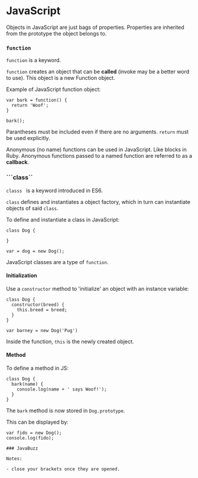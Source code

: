 # JavaScript

Objects in JavaScript are just bags of properties. Properties are inherited from the prototype the object belongs to.

### ```function``` 

```function``` is a keyword.

```function``` creates an object that can be **called** (invoke may be a better word to use). This object is a new Function object.

Example of JavaScript function object:
```
var bark = function() {
  return 'Woof';
}

bark();
```
Parantheses must be included even if there are no arguments.
```return``` must be used explicitly.

Anonymous (no name) functions can be used in JavaScript. Like blocks in Ruby.
Anonymous functions passed to a named function are referred to as a **callback**.

### ```class``

```classs ``` is a keyword introduced in ES6.

```class``` defines and instantiates a object factory, which in turn can instantiate objects of said ```class```.

To define and instantiate a class in JavaScript:
```
class Dog {

}

var = dog = new Dog();
```

JavaScript classes are a type of ```function```.

#### Initialization

Use a ```constructor``` method to 'initialize' an object with an instance variable:
```
class Dog {
  constructor(breed) {
    this.breed = breed;
  }
}

var barney = new Dog('Pug')
```
Inside the function, ```this``` is the newly created object.

#### Method

To define a method in JS:
```
class Dog {
  bark(name) {
    console.log(name + ' says Woof!');
  }
}
```
The ```bark``` method is now stored in ```Dog.prototype```. 

This can be displayed by:
```
var fido = new Dog();
console.log(fido);

### JavaBuzz

Notes:

- close your brackets once they are opened.


